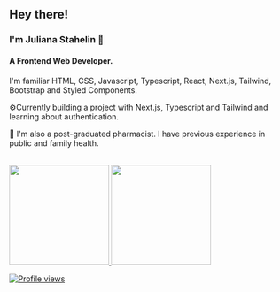 ## Hey there!

### I'm Juliana Stahelin 🙂
#### A Frontend Web Developer.

I'm familiar HTML, CSS, Javascript, Typescript, React, Next.js, Tailwind, Bootstrap and Styled Components.

⚙️Currently building a project with Next.js, Typescript and Tailwind and learning about authentication.

💊 I'm also a post-graduated pharmacist. I have previous experience in public and family health.

<br>
<div style="display:flex">
   <a href="https://github.com/julianastahelin">
   <img height="180em" src="https://github-readme-stats-git-masterrstaa-rickstaa.vercel.app/api?username=julianastahelin&theme=dracula">
   <img height="180em" src="https://github-readme-stats.vercel.app/api/top-langs/?username=julianastahelin&theme=dracula">
</div>

![Profile views](https://komarev.com/ghpvc/?username=julianastahelin&label=Profile%20views&color=0e75b6&style=flat) 
